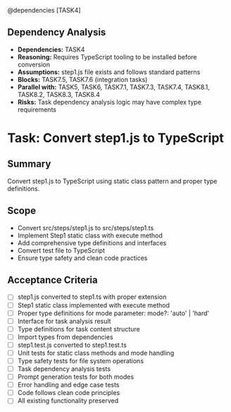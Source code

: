 @dependencies [TASK4]

<!-- DEPENDENCY REASONING -->
## Dependency Analysis
- **Dependencies:** TASK4
- **Reasoning:** Requires TypeScript tooling to be installed before conversion
- **Assumptions:** step1.js file exists and follows standard patterns
- **Blocks:** TASK7.5, TASK7.6 (integration tasks)
- **Parallel with:** TASK5, TASK6, TASK7.1, TASK7.3, TASK7.4, TASK8.1, TASK8.2, TASK8.3, TASK8.4
- **Risks:** Task dependency analysis logic may have complex type requirements

# Task: Convert step1.js to TypeScript

## Summary
Convert step1.js to TypeScript using static class pattern and proper type definitions.

## Scope
- Convert src/steps/step1.js to src/steps/step1.ts
- Implement Step1 static class with execute method
- Add comprehensive type definitions and interfaces
- Convert test file to TypeScript
- Ensure type safety and clean code practices

## Acceptance Criteria
- [ ] step1.js converted to step1.ts with proper extension
- [ ] Step1 static class implemented with execute method
- [ ] Proper type definitions for mode parameter: mode?: 'auto' | 'hard'
- [ ] Interface for task analysis result
- [ ] Type definitions for task content structure
- [ ] Import types from dependencies
- [ ] step1.test.js converted to step1.test.ts
- [ ] Unit tests for static class methods and mode handling
- [ ] Type safety tests for file system operations
- [ ] Task dependency analysis tests
- [ ] Prompt generation tests for both modes
- [ ] Error handling and edge case tests
- [ ] Code follows clean code principles
- [ ] All existing functionality preserved
